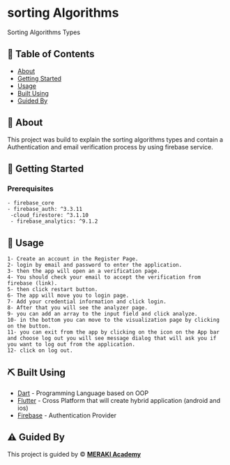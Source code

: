 # sorting Algorithms

Sorting Algorithms Types

## 📝 Table of Contents

- [About](#about)
- [Getting Started](#getting_started)
- [Usage](#usage)
- [Built Using](#built_using)
- [Guided By](#guided_by)

## 🧐 About <a name = "about"></a>

This project was build to explain the sorting algorithms types and contain a Authentication and email verification process by using firebase service.

## 🏁 Getting Started <a name = "getting_started"></a>

### Prerequisites

```
- firebase_core
- firebase_auth: ^3.3.11
 -cloud_firestore: ^3.1.10
 - firebase_analytics: ^9.1.2
```

## 🎈 Usage <a name="usage"></a>

```
1- Create an account in the Register Page.
2- login by email and password to enter the application.
3- then the app will open an a verification page.
4- You should check your email to accept the verification from firebase (link).
5- then click restart button.
6- The app will move you to login page.
7- Add your credential information and click login.
8- After that you will see the analyzer page.
9- you can add an array to the input field and click analyze.
10- in the bottom you can move to the visualization page by clicking on the button.
11- you can exit from the app by clicking on the icon on the App bar and choose log out you will see message dialog that will ask you if you want to log out from the application.
12- click on log out.
```

## ⛏️ Built Using <a name = "built_using"></a>

- [Dart](https://dart.dev/) - Programming Language based on OOP
- [Flutter](https://flutter.dev/) - Cross Platform that will create hybrid application (android and ios)
- [Firebase](https://firebase.google.com/) - Authentication Provider

## ⚠️ Guided By <a name = "guided_by"></a>

This project is guided by ©️ **[MERAKI Academy](https://www.meraki-academy.org)**
